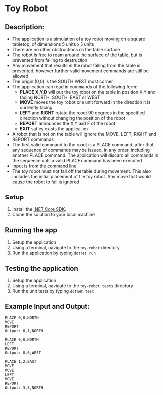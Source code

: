 ﻿# Toy Robot

## Description:
- The application is a simulation of a toy robot moving on a square tabletop, of dimensions 5 units x 5 units
- There are no other obstructions on the table surface
- The robot is free to roam around the surface of the table, but is prevented from falling to destruction
- Any movement that results in the robot falling from the table is prevented, however further valid movement commands are still be allowed
- The origin (0,0) is the SOUTH WEST most corner
- The application can read in commands of the following form:
    - **PLACE X,Y,D** will put the toy robot on the table in position X,Y and facing NORTH, SOUTH, EAST or WEST
    - **MOVE** moves the toy robot one unit forward in the direction it is currently facing
    - **LEFT** and **RIGHT** rotate the robot 90 degrees in the specified direction without changing the position of the robot
    - **REPORT** announces the X,Y and F of the robot
    - **EXIT** safley exists the application
- A robot that is not on the table will ignore the MOVE, LEFT, RIGHT and REPORT commands
- The first valid command to the robot is a PLACE command, after that, any sequence of commands may be issued, in any order, including another PLACE command. The application will discard all commands in the sequence until a valid PLACE command has been executed
- Input is from the command line
- The toy robot must not fall off the table during movement. This also includes the initial placement of the toy robot. Any move that would cause the robot to fall is ignored

 
## Setup
1. Install the [.NET Core SDK](https://dotnet.microsoft.com/download/dotnet-core/2.2).
2. Clone the solution to your local machine

## Running the app
1. Setup the application
2. Using a terminal, navigate to the `toy-robot` directory
3. Run the application by typing `dotnet run`

## Testing the application
1. Setup the application
2. Using a terminal, navigate to the `toy-robot.tests` directory
3. Run the unit tests by typing `dotnet test`
 
## Example Input and Output:
```
PLACE 0,0,NORTH
MOVE
REPORT
Output: 0,1,NORTH
```
```
PLACE 0,0,NORTH
LEFT
REPORT
Output: 0,0,WEST
```
```
PLACE 1,2,EAST
MOVE
MOVE
LEFT
MOVE
REPORT
Output: 3,3,NORTH
```